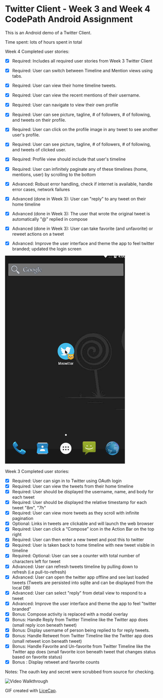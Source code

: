 # Twitter Client - Week 3 and Week 4 CodePath Android Assignment

This is an Android demo of a Twitter Client.

Time spent: lots of hours spent in total

Week 4
Completed user stories:

* [x] Required:	Includes all required user stories from Week 3 Twitter Client
* [x] Required:	User can switch between Timeline and Mention views using tabs.
* [x] Required: User can view their home timeline tweets.
* [x] Required:	User can view the recent mentions of their username.
* [x] Required: User can navigate to view their own profile
* [x] Required: User can see picture, tagline, # of followers, # of following, and tweets on their profile.
* [x] Required: User can click on the profile image in any tweet to see another user's profile.
* [x] Required: User can see picture, tagline, # of followers, # of following, and tweets of clicked user.
* [x] Required: Profile view should include that user's timeline
* [x] Required: User can infinitely paginate any of these timelines (home, mentions, user) by scrolling to the bottom
* [x] Advanced: Robust error handling, check if internet is available, handle error cases, network failures
* [x] Advanced (done in Week 3): User can "reply" to any tweet on their home timeline
* [x] Advanced (done in Week 3): The user that wrote the original tweet is automatically "@" replied in compose
* [x] Advanced (done in Week 3): User can take favorite (and unfavorite) or reweet actions on a tweet
* [x] Advanced: Improve the user interface and theme the app to feel twitter branded; updated the login screen



![Video Walkthrough](Meowitter_2.gif)


Week 3
Completed user stories:

* [x] Required: User can sign in to Twitter using OAuth login
* [x] Required: User can view the tweets from their home timeline
* [x] Required: User should be displayed the username, name, and body for each tweet
* [x] Required: User should be displayed the relative timestamp for each tweet "8m", "7h"
* [x] Required: User can view more tweets as they scroll with infinite pagination
* [x] Optional: Links in tweets are clickable and will launch the web browser
* [x] Required: User can click a “Compose” icon in the Action Bar on the top right
* [x] Required: User can then enter a new tweet and post this to twitter
* [x] Required: User is taken back to home timeline with new tweet visible in timeline
* [x] Required: Optional: User can see a counter with total number of characters left for tweet
* [x] Advanced: User can refresh tweets timeline by pulling down to refresh (i.e pull-to-refresh)
* [x] Advanced: User can open the twitter app offline and see last loaded tweets (Tweets are persisted into sqlite and can be displayed from the local DB)
* [x] Advanced: User can select "reply" from detail view to respond to a tweet
* [x] Advanced: Improve the user interface and theme the app to feel "twitter branded"
* [x] Bonus: Compose activity is replaced with a modal overlay
* [x] Bonus: Handle Reply from Twitter Timeline like the Twitter app does (small reply icon beneath tweet)
* [x] Bonus: Display username of person being replied to for reply tweets.
* [x] Bonus: Handle Retweet from Twitter Timeline like the Twitter app does (small retweet icon beneath tweet)
* [x] Bonus: Handle Favorite and Un-favorite from Twitter Timeline like the Twitter app does (small favorite icon beneath tweet that changes status based on favorite status)
* [x] Bonus : Display retweet and favorite counts

Notes:
The oauth key and secret were scrubbed from source for checking.

![Video Walkthrough](Meowitter.gif)

GIF created with [LiceCap](http://www.cockos.com/licecap/).
